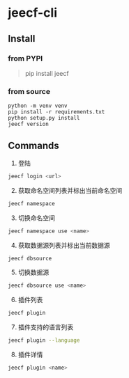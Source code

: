 # jeecf-cli

## Install

### from PYPI

> pip install jeecf

### from source

```
python -m venv venv
pip install -r requirements.txt
python setup.py install
jeecf version
```

## Commands

1. 登陆

```bash
jeecf login <url>
```

2. 获取命名空间列表并标出当前命名空间

```bash
jeecf namespace
```


3. 切换命名空间

```bash
jeecf namespace use <name>
```

4. 获取数据源列表并标出当前数据源

```bash
jeecf dbsource
```

5. 切换数据源

```bash
jeecf dbsource use <name>
```

6. 插件列表

```bash
jeecf plugin
```

7. 插件支持的语言列表
```bash
jeecf plugin --language
```

8. 插件详情
```bash
jeecf plugin <name>
```


